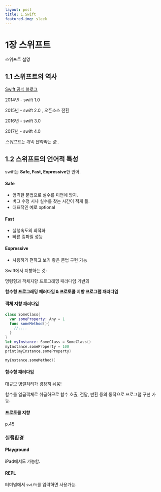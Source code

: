 ```yaml
---
layout: post
title: 1.Swift
featured-img: sleek
---
```

# 1장 스위프트

스위프트 설명



## 1.1 스위프트의 역사

[Swift 공식 블로그](https://swift.org/blog/)

2014년 - swift 1.0 

2015년 - swift 2.0 , 오픈소스 전환

2016년 - swift 3.0

2017년 - swift 4.0

*스위프트는 계속 변화하는 중..*



## 1.2 스위프트의 언어적 특성

swift는 **Safe, Fast, Expressive**한 언어.



#### Safe

- 엄격한 문법으로 실수를 미연에 방지.
- 버그 수정 시나 실수를 찾는 시간이 적게 듦.
- 대표적인 예로  optional

#### Fast

- 실행속도의 최적화
- 빠른 컴파일 성능

#### Expressive

- 사용하기 편하고 보기 좋은 문법 구현 가능

Swift에서 지향하는 것: 

명령형과 객체지향 프로그래밍 패러다임 기반의 

**함수형 프로그래밍 패러다임 & 프로토콜 지향 프로그램 패러다임**



#### 객체 지향 패러다임

```swift
class SomeClass{
  var someProperty: Any = 1
  func someMethod(){
    //....
  }
}
let myInstance: SomeClass = SomeClass()
myInstance.someProperty = 100
print(myInstance.someProperty)

myInstance.someMethod()
```



#### 함수형 패러다임

대규모 병렬처리가 굉장히 쉬움!

함수를 일급객체로 취급하므로 함수 호출, 전달, 반환 등의 동작으로 프로그램 구현 가능.



#### 프로토콜 지향

p.45



### 실행환경

#### Playground

iPad에서도 가능함.

#### REPL

터미널에서 `swift`를 입력하면 사용가능.








